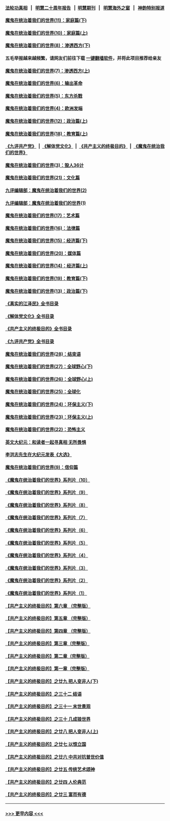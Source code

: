 #### [法轮功真相](https://github.com/gfw-breaker/truth/blob/master/README.md?t=0) &nbsp;&nbsp;|&nbsp;&nbsp; [明慧二十周年报告](https://github.com/gfw-breaker/mh-reports/blob/master/README.md?t=0) &nbsp;&nbsp;|&nbsp;&nbsp;[明慧期刊](https://github.com/gfw-breaker/mh-qikan) &nbsp;&nbsp;|&nbsp;&nbsp; [明慧海外之窗](https://github.com/gfw-breaker/mh-news/blob/master/README.md?t=0) &nbsp;&nbsp;|&nbsp;&nbsp; [神韵特别报道](https://github.com/gfw-breaker/mh-news/blob/master/shenyun.md?t=0)
#### [魔鬼在统治着我们的世界(11)：家庭篇(下)](../pages/nsc422/n10440961.md?t=12111001) 
#### [魔鬼在统治着我们的世界(10)：家庭篇(上)](../pages/nsc422/n10435448.md?t=12111001) 
#### [魔鬼在统治着我们的世界(8)：渗透西方(下)](../pages/nsc422/n10429603.md?t=12111001) 
#### 五毛举报越来越频繁，请网友们前往下载 [一键翻墙软件](https://github.com/gfw-breaker/ssr-accounts)，并将此项目推荐给亲友
#### [魔鬼在统治着我们的世界(7)：渗透西方(上)](../pages/nsc422/n10426013.md?t=12111001) 
#### [魔鬼在统治着我们的世界(6)：输出革命](../pages/nsc422/n10421536.md?t=12111001) 
#### [魔鬼在统治着我们的世界(5)：东方杀戮](../pages/nsc422/n10417707.md?t=12111001) 
#### [魔鬼在统治着我们的世界(4)：欧洲发端](../pages/nsc422/n10414890.md?t=12111001) 
#### [魔鬼在统治着我们的世界(12)：政治篇(上)](../pages/nsc422/n10444576.md?t=12111001) 
#### [魔鬼在统治着我们的世界(18)：教育篇(上)](../pages/nsc422/n10526970.md?t=12111001) 
#### [《九评共产党》](https://github.com/begood0513/9ping.md/blob/master/README.md) &nbsp;|&nbsp; [《解体党文化》](../../../../jtdwh.md/blob/master/README.md)  &nbsp;|&nbsp; [《共产主义的终极目的》](../../../../gczydzjmd.md/blob/master/README.md) &nbsp;|&nbsp; [《魔鬼在统治我们的世界》](../../../../mgztzwmdsj.md/blob/master/README.md) 
#### [魔鬼在统治着我们的世界(3)：毁人36计](../pages/nsc422/n10411583.md?t=12111001) 
#### [魔鬼在统治着我们的世界(21)：文化篇](../pages/nsc422/n10597706.md?t=12111001) 
#### [九评编辑部：魔鬼在统治着我们的世界(2)](../pages/nsc422/n10410036.md?t=12111001) 
#### [九评编辑部：魔鬼在统治着我们的世界(1)](../pages/nsc422/n10406825.md?t=12111001) 
#### [魔鬼在统治着我们的世界(17)：艺术篇](../pages/nsc422/n10499093.md?t=12111001) 
#### [魔鬼在统治着我们的世界(16)：法律篇](../pages/nsc422/n10485969.md?t=12111001) 
#### [魔鬼在统治着我们的世界(15)：经济篇(下)](../pages/nsc422/n10469975.md?t=12111001) 
#### [魔鬼在统治着我们的世界(20)：媒体篇](../pages/nsc422/n10586579.md?t=12111001) 
#### [魔鬼在统治着我们的世界(14)：经济篇(上)](../pages/nsc422/n10457370.md?t=12111001) 
#### [魔鬼在统治着我们的世界(19)：教育篇(下)](../pages/nsc422/n10564808.md?t=12111001) 
#### [魔鬼在统治着我们的世界(13)：政治篇(下)](../pages/nsc422/n10448270.md?t=12111001) 
#### [《真实的江泽民》全书目录](../pages/nsc422/n13721399.md?t=12111001) 
#### [《解体党文化》全书目录](../pages/nsc422/n13721157.md?t=12111001) 
#### [《共产主义的终极目的》全书目录](../pages/nsc422/n13721048.md?t=12111001) 
#### [《九评共产党》全书目录](../pages/nsc422/n13708085.md?t=12111001) 
#### [魔鬼在统治着我们的世界(28)：结束语](../pages/nsc422/n10936246.md?t=12111001) 
#### [魔鬼在统治着我们的世界(27)：全球野心(下)](../pages/nsc422/n10928319.md?t=12111001) 
#### [魔鬼在统治着我们的世界(26)：全球野心(上)](../pages/nsc422/n10900318.md?t=12111001) 
#### [魔鬼在统治着我们的世界(25)：全球化](../pages/nsc422/n10788205.md?t=12111001) 
#### [魔鬼在统治着我们的世界(24)：环保主义(下)](../pages/nsc422/n10695307.md?t=12111001) 
#### [魔鬼在统治着我们的世界(23)：环保主义(上)](../pages/nsc422/n10688613.md?t=12111001) 
#### [魔鬼在统治着我们的世界(22)：恐怖主义](../pages/nsc422/n10614727.md?t=12111001) 
#### [英文大纪元：和读者一起寻真相 无所畏惧](../pages/nsc422/n12542027.md?t=12111001) 
#### [李洪志先生在大纪元发表《大选》](../pages/nsc422/n12534746.md?t=12111001) 
#### [魔鬼在统治着我们的世界(9)：信仰篇](../pages/nsc422/n10432159.md?t=12111001) 
#### [《魔鬼在统治着我们的世界》系列片（10）](../pages/nsc422/n12292670.md?t=12111001) 
#### [《魔鬼在统治着我们的世界》系列片（9）](../pages/nsc422/n12290859.md?t=12111001) 
#### [《魔鬼在统治着我们的世界》系列片（8）](../pages/nsc422/n12287445.md?t=12111001) 
#### [《魔鬼在统治着我们的世界》系列片（7）](../pages/nsc422/n12283425.md?t=12111001) 
#### [《魔鬼在统治着我们的世界》系列片（6）](../pages/nsc422/n12282314.md?t=12111001) 
#### [《魔鬼在统治着我们的世界》系列片（5）](../pages/nsc422/n12281419.md?t=12111001) 
#### [《魔鬼在统治着我们的世界》系列片（4）](../pages/nsc422/n12274024.md?t=12111001) 
#### [《魔鬼在统治着我们的世界》系列片（3）](../pages/nsc422/n12271322.md?t=12111001) 
#### [《魔鬼在统治着我们的世界》系列片（2）](../pages/nsc422/n12269049.md?t=12111001) 
#### [《魔鬼在统治着我们的世界》系列片（1）](../pages/nsc422/n12267575.md?t=12111001) 
#### [【共产主义的终极目的】第六章 （完整版）](../pages/nsc422/n11428913.md?t=12111001) 
#### [【共产主义的终极目的】第五章 （完整版）](../pages/nsc422/n11428912.md?t=12111001) 
#### [【共产主义的终极目的】第四章 （完整版）](../pages/nsc422/n11428907.md?t=12111001) 
#### [【共产主义的终极目的】第三章（完整版）](../pages/nsc422/n11428848.md?t=12111001) 
#### [【共产主义的终极目的】第二章（完整版）](../pages/nsc422/n11428831.md?t=12111001) 
#### [【共产主义的终极目的】第一章（完整版）](../pages/nsc422/n11417651.md?t=12111001) 
#### [【共产主义的终极目的】之廿九 把人变非人(下)](../pages/nsc422/n11344140.md?t=12111001) 
#### [【共产主义的终极目的】之三十二 结语](../pages/nsc422/n11360535.md?t=12111001) 
#### [【共产主义的终极目的】之三十一 末世景观](../pages/nsc422/n11351129.md?t=12111001) 
#### [【共产主义的终极目的】之三十 几成狼世界](../pages/nsc422/n11348280.md?t=12111001) 
#### [【共产主义的终极目的】之廿八 把人变非人(上)](../pages/nsc422/n11340492.md?t=12111001) 
#### [【共产主义的终极目的】之廿七 以恨立国](../pages/nsc422/n11336944.md?t=12111001) 
#### [【共产主义的终极目的】之廿六 中共对抗普世价值](../pages/nsc422/n11324785.md?t=12111001) 
#### [【共产主义的终极目的】之廿五 传统艺术颂神](../pages/nsc422/n11296396.md?t=12111001) 
#### [【共产主义的终极目的】之廿四 人伦典范](../pages/nsc422/n11296397.md?t=12111001) 
#### [【共产主义的终极目的】之廿三 富而有德](../pages/nsc422/n11283598.md?t=12111001) 

----
#### [ >>> 更早内容 <<< ](../indexes/nsc422-earlier.md)
